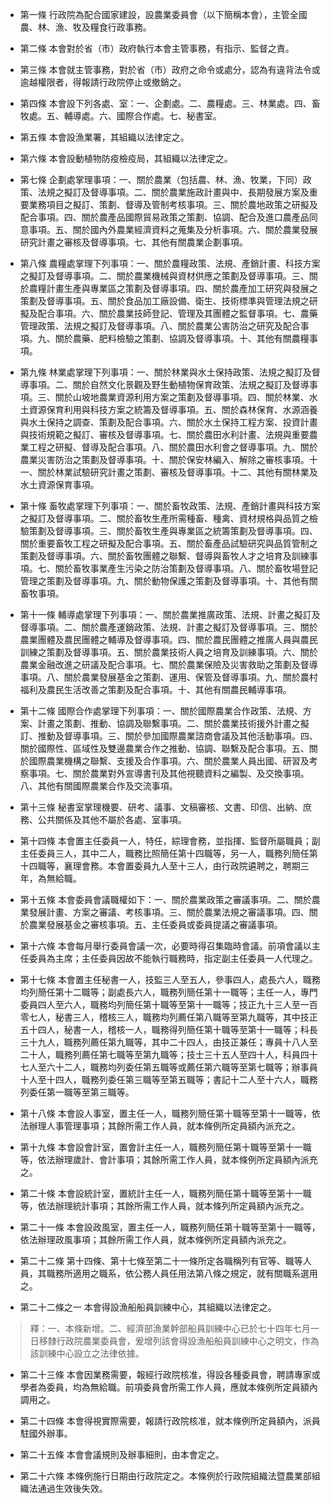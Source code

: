 * 第一條 行政院為配合國家建設，設農業委員會（以下簡稱本會），主管全國農、林、漁、牧及糧食行政事務。

* 第二條 本會對於省（市）政府執行本會主管事務，有指示、監督之責。

* 第三條 本會就主管事務，對於省（市）政府之命令或處分，認為有違背法令或逾越權限者，得報請行政院停止或撤銷之。

* 第四條 本會設下列各處、室：一、企劃處。二、農糧處。三、林業處。四、畜牧處。五、輔導處。六、國際合作處。七、秘書室。

* 第五條 本會設漁業署，其組織以法律定之。

* 第六條 本會設動植物防疫檢疫局，其組織以法律定之。

* 第七條 企劃處掌理事項：一、關於農業（包括農、林、漁、牧業，下同）政策、法規之擬訂及督導事項。二、關於農業施政計畫與中、長期發展方案及重要業務項目之擬訂、策劃、督導及管制考核事項。三、關於農地政策之研擬及配合事項。四、關於農產品國際貿易政策之策劃、協調、配合及進口農產品同意事項。五、關於國內外農業經濟資料之蒐集及分析事項。六、關於農業發展研究計畫之審核及督導事項。七、其他有關農業企劃事項。

* 第八條 農糧處掌理下列事項：一、關於農糧政策、法規、產銷計畫、科技方案之擬訂及督導事項。二、關於農業機械與資材供應之策劃及督導事項。三、關於農糧計畫生產與專業區之策劃及督導事項。四、關於農產加工研究與發展之策劃及督導事項。五、關於食品加工廠設備、衛生、技術標準與管理法規之研擬及配合事項。六、關於農業技師登記、管理及其團體之監督事項。七、農藥管理政策、法規之擬訂及督導事項。八、關於農業公害防治之研究及配合事項。九、關於農藥、肥料檢驗之策劃、協調及督導事項。十、其他有關農糧事項。

* 第九條 林業處掌理下列事項：一、關於林業與水土保持政策、法規之擬訂及督導事項。二、關於自然文化景觀及野生動植物保育政策、法規之擬訂及督導事項。三、關於山坡地農業資源利用方案之策劃及督導事項。四、關於林業、水土資源保育利用與科技方案之統籌及督導事項。五、關於森林保育、水源涵養與水土保持之調查、策劃及配合事項。六、關於水土保持工程方案、投資計畫與技術規範之擬訂、審核及督導事項。七、關於農田水利計畫、法規與重要農業工程之研擬、督導及配合事項。八、關於農田水利會之督導事項。九、關於農業災害防治之策劃及督導事項。十、關於保安林編入、解除之審核事項。十一、關於林業試驗研究計畫之策劃、審核及督導事項。十二、其他有關林業及水土資源保育事項。

* 第十條 畜牧處掌理下列事項：一、關於畜牧政策、法規、產銷計畫與科技方案之擬訂及督導事項。二、關於畜牧生產所需種畜、種禽、資材規格與品質之檢驗策劃及督導事項。三、關於畜牧生產與專業區之統籌策劃及督導事項。四、關於重要畜牧工程之研擬及配合事項。五、關於畜產品試驗研究與品質管制之策劃及督導事項。六、關於畜牧團體之聯繫、督導與畜牧人才之培育及訓練事項。七、關於畜牧事業產生污染之防治策劃及督導事項。八、關於畜牧場登記管理之策劃及督導事項。九、關於動物保護之策劃及督導事項。十、其他有關畜牧事項。

* 第十一條 輔導處掌理下列事項：一、關於農業推廣政策、法規、計畫之擬訂及督導事項。二、關於農產運銷政策、法規、計畫之擬訂及督導事項。三、關於農業團體及農民團體之輔導及督導事項。四、關於農民團體之推廣人員與農民訓練之策劃及督導事項。五、關於農業技術人員之培育及訓練事項。六、關於農業金融改進之研議及配合事項。七、關於農業保險及災害救助之策劃及督導事項。八、關於農業發展基金之策劃、運用、保管及督導事項。九、關於農村福利及農民生活改善之策劃及配合事項。十、其他有關農民輔導事項。

* 第十二條 國際合作處掌理下列事項：一、關於國際農業合作政策、法規、方案、計畫之策劃、推動、協調及聯繫事項。二、關於農業技術援外計畫之擬訂、推動及督導事項。三、關於參加國際農業諮商會議及其他活動事項。四、關於國際性、區域性及雙邊農業合作之推動、協調、聯繫及配合事項。五、關於國際農業機構之聯繫、支援及合作事項。六、關於農業人員出國、研習及考察事項。七、關於農業對外宣導書刊及其他視聽資料之編製、及交換事項。八、其他有關國際農業合作及交流事項。

* 第十三條 秘書室掌理機要、研考、議事、文稿審核、文書、印信、出納、庶務、公共關係及其他不屬於各處、室事項。

* 第十四條 本會置主任委員一人，特任，綜理會務，並指揮、監督所屬職員；副主任委員三人，其中二人，職務比照簡任第十四職等，另一人，職務列簡任第十四職等，襄理會務。本會置委員九人至十三人，由行政院遴聘之，聘期三年，為無給職。

* 第十五條 本會委員會議職權如下：一、關於農業政策之審議事項。二、關於農業發展計畫、方案之審議、考核事項。三、關於農業法規之審議事項。四、關於農業發展基金之審核事項。五、主任委員或委員提議之審議事項。

* 第十六條 本會每月舉行委員會議一次，必要時得召集臨時會議。前項會議以主任委員為主席；主任委員因故不能執行職務時，指定副主任委員一人代理之。

* 第十七條 本會置主任秘書一人，技監三人至五人，參事四人，處長六人，職務均列簡任第十二職等；副處長六人，職務列簡任第十一職等；主任一人，專門委員四人至六人，職務均列簡任第十職等至第十一職等；技正九十三人至一百零七人，秘書三人，稽核三人，職務均列薦任第八職等至第九職等，其中技正五十四人，秘書一人，稽核一人，職務得列簡任第十職等至第十一職等；科長三十九人，職務列薦任第九職等，其中二十四人，由技正兼任；專員十八人至二十人，職務列薦任第七職等至第九職等；技士三十五人至四十人，科員四十七人至六十二人，職務均列委任第五職等或薦任第六職等至第七職等；辦事員十人至十四人，職務列委任第三職等至第五職等；書記十二人至十六人，職務列委任第一職等至第三職等。

* 第十八條 本會設人事室，置主任一人，職務列簡任第十職等至第十一職等，依法辦理人事管理事項；其餘所需工作人員，就本條例所定員額內派充之。

* 第十九條 本會設會計室，置會計主任一人，職務列簡任第十職等至第十一職等，依法辦理歲計、會計事項；其餘所需工作人員，就本條例所定員額內派充之。

* 第二十條 本會設統計室，置統計主任一人，職務列簡任第十職等至第十一職等，依法辦理統計事項；其餘所需工作人員，就本條列所定員額內派充之。

* 第二十一條 本會設政風室，置主任一人，職務列簡任第十職等至第十一職等，依法辦理政風事項；其餘所需工作人員，就本條例所定員額內派充之。

* 第二十二條 第十四條、第十七條至第二十一條所定各職稱列有官等、職等人員，其職務所適用之職系，依公務人員任用法第八條之規定，就有關職系選用之。

* 第二十二條之一 本會得設漁船船員訓練中心，其組織以法律定之。

> 釋：一、本條新增。二、經濟部漁業幹部船員訓練中心已於七十四年七月一日移隸行政院農業委員會，爰增列該會得設漁船船員訓練中心之明文，作為該訓練中心設立之法律依據。

* 第二十三條 本會因業務需要，報經行政院核准，得設各種委員會，聘請專家或學者為委員，均為無給職。前項委員會所需工作人員，應就本條例所定員額內調用之。

* 第二十四條 本會得視實際需要，報請行政院核准，就本條例所定員額內，派員駐國外辦事。

* 第二十五條 本會會議規則及辦事細則，由本會定之。

* 第二十六條 本條例施行日期由行政院定之。本條例於行政院組織法暨農業部組織法通過生效後失效。

